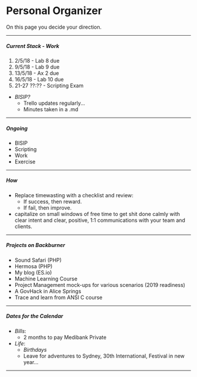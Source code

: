 # Personal Organizer

On this page you decide your direction.

---

##### Current Stack - Work

1.  2/5/18 - Lab  8 due
1.  9/5/18 - Lab  9 due
1. 13/5/18 - Ax 2   due
1. 16/5/18 - Lab 10 due
1. 21-27 ??:?? - Scripting Exam

* *BISIP?*
    * Trello updates regularly...
    * Minutes taken in a .md

---

##### Ongoing

* BISIP
* Scripting
* Work
* Exercise

---

##### How

* Replace timewasting with a checklist and review:
    * If success, then reward.
    * If fail,    then improve.
* capitalize on small windows of free time to get shit done calmly with clear intent and clear, positive, 1:1 communications with your team and clients.

---

##### Projects on Backburner

* Sound Safari (PHP)
* Hermosa (PHP)
* My blog (ES.io)
* Machine Learning Course
* Project Management mock-ups for various scenarios (2019 readiness)
* A GovHack in Alice Springs
* Trace and learn from ANSI C course

---

##### Dates for the Calendar

* *Bills*:
    * 2 months to pay Medibank Private
* *Life*:
    * *Birthdays*
    * Leave for adventures to Sydney, 30th International, Festival in new year...

---
